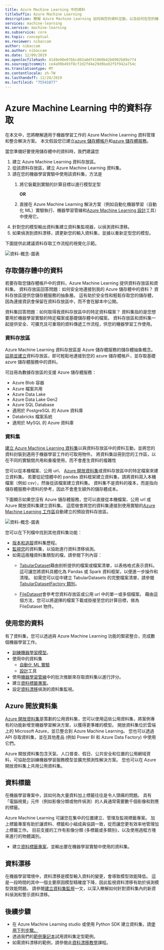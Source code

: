 ```yaml
---
title: Azure Machine Learning 中的資料
titleSuffix: Azure Machine Learning
description: 瞭解 Azure Machine Learning 如何與您的資料互動，以及如何在您的機器學習實驗中使用它。
services: machine-learning
ms.service: machine-learning
ms.subservice: core
ms.topic: conceptual
ms.reviewer: nibaccam
author: nibaccam
ms.author: nibaccam
ms.date: 12/09/2019
ms.openlocfilehash: 4149e90e07bbcd03a0df41060b42b8902b89e774
ms.sourcegitcommit: ce4a99b493f8cf2d2fd4e29d9ba92f5f942a754c
ms.translationtype: MT
ms.contentlocale: zh-TW
ms.lasthandoff: 12/28/2019
ms.locfileid: "75541877"
---
```

# <a name="data-access-in-azure-machine-learning"></a>Azure Machine Learning 中的資料存取

在本文中，您將瞭解適用于機器學習工作的 Azure Machine Learning 資料管理和整合解決方案。 本文假設您已建立[azure 儲存體帳戶](https://docs.microsoft.com/azure/storage/common/storage-quickstart-create-account?tabs=azure-portal)和[azure 儲存體服務](https://docs.microsoft.com/azure/storage/common/storage-introduction)。

當您準備好要使用儲存體中的資料時，我們建議您

1. 建立 Azure Machine Learning 資料存放區。
2. 從該資料存放區，建立 Azure Machine Learning 資料集。 
3. 請在您的機器學習實驗中使用該資料集，方法是 
    1. 將它裝載到實驗的計算目標以進行模型定型

        **OR** 

    1. 直接在 Azure Machine Learning 解決方案（例如自動化機器學習（自動化 ML）實驗執行、機器學習管線和[Azure Machine Learning 設計](concept-designer.md)工具）中使用它。
4. 針對您的模型輸出資料集建立資料集監視器，以偵測資料漂移。 
5. 如果偵測到資料漂移，請更新您的輸入資料集，並據以重新定型您的模型。

下圖提供此建議資料存取工作流程的視覺化示範。

![資料-概念-圖表](./media/concept-data/data-concept-diagram.svg)

## <a name="access-data-in-storage"></a>存取儲存體中的資料

若要存取您儲存體帳戶中的資料，Azure Machine Learning 提供資料存放區和資料集。 資料存放區回答問題：如何安全地連接到我的 Azure 儲存體中的資料？ 資料存放區提供您儲存體服務的抽象層。 這有助於安全性和輕鬆存取您的儲存體，因為連接資訊會保留在資料存放區中，而不會在腳本中公開。 

資料集回答問題：如何取得我資料存放區中的特定資料檔案？ 資料集指的是您想要用於機器學習實驗的特定檔案或基礎儲存體中的檔案。 資料存放區和資料集一起提供安全、可擴充且可重現的資料傳遞工作流程，供您的機器學習工作使用。

### <a name="datastores"></a>資料存放區

Azure Machine Learning 資料存放區是 Azure 儲存體服務的儲存體抽象概念。 [註冊並建立](how-to-access-data.md)資料存放區，即可輕鬆地連接到您的 azure 儲存體帳戶，並存取基礎 azure 儲存體服務中的資料。

可註冊為數據存放區的支援 Azure 儲存體服務：
+ Azure Blob 容器
+ Azure 檔案共用
+ Azure Data Lake
+ Azure Data Lake Gen2
+ Azure SQL Database
+ 適用於 PostgreSQL 的 Azure 資料庫
+ Databricks 檔案系統
+ 適用於 MySQL 的 Azure 資料庫

### <a name="datasets"></a>資料集

[建立 Azure Machine Learning 資料集](how-to-create-register-datasets.md)以與資料存放區中的資料互動，並將您的資料封裝到適用于機器學習工作的可取用物件。 將資料集註冊到您的工作區，以在不同的實驗間共用和重複使用，而不會產生資料的複雜性

您可以從本機檔案、公用 url、 [Azure 開放資料集](#open)或資料存放區中的特定檔案來建立資料集。 若要從記憶體中的 pandas 資料框架建立資料集，請將資料寫入本機檔案（例如 csv），然後從該檔案建立資料集。 資料集不是資料的複本，而是指向儲存體服務中資料的參考，因此不會產生額外的儲存體成本。 

下圖顯示如果您沒有 Azure 儲存體服務，您可以直接從本機檔案、公用 url 或 Azure 開放資料集建立資料集。 這麼做會將您的資料集連接到使用實驗的[Azure Machine Learning 工作區](concept-workspace.md)自動建立的預設資料存放區。

![資料-概念-圖表](./media/concept-data/dataset-workflow.svg)

您可以在下列檔中找到其他資料集功能：

+ [版本和追蹤](how-to-version-track-datasets.md)資料集歷程。
+ [監視您](how-to-monitor-datasets.md)的資料集，以協助進行資料漂移偵測。
+  如需這兩種資料集類型的檔，請參閱下列內容：
    + [TabularDataset](https://docs.microsoft.com/python/api/azureml-core/azureml.data.tabulardataset?view=azure-ml-py)藉由剖析提供的檔案或檔案清單，以表格格式表示資料。 這可讓您將資料具體化為 Pandas 或 Spark 資料框架，以便進一步操作和清理。 如需您可以從中建立 TabularDatasets 的完整檔案清單，請參閱[TabularDatasetFactory 類別](https://aka.ms/tabulardataset-api-reference)。

    + [FileDataset](https://docs.microsoft.com/python/api/azureml-core/azureml.data.file_dataset.filedataset?view=azure-ml-py)會參考您資料存放區或公用 url 中的單一或多個檔案。 藉由這個方法，您可以將選擇的檔案下載或掛接至您的計算目標，做為 FileDataset 物件。

## <a name="work-with-your-data"></a>使用您的資料

有了資料集，您可以透過與 Azure Machine Learning 功能的緊密整合，完成數個機器學習工作。 

+ [訓練機器學習模型](how-to-train-with-datasets.md)。
+ 使用中的資料集 
     + [自動化 ML 實驗](how-to-create-portal-experiments.md)
     + [設計](tutorial-designer-automobile-price-train-score.md#import-data)工具 
+ 使用[機器學習管線](how-to-create-your-first-pipeline.md)中的批次推斷來存取資料集以進行評分。
+ 建立[資料標籤專案](#label)。
+ 設定[資料漂移](#drift)偵測的資料集監視。

<a name="open"></a>

## <a name="azure-open-datasets"></a>Azure 開放資料集

[Azure 開放資料集](how-to-create-register-datasets.md#create-datasets-with-azure-open-datasets)是策劃的公用資料集，您可以使用這些公用資料集，將案例專有的功能新增至機器學習解決方案，以獲得更準確的模型。 開放資料集位於雲端上的 Microsoft Azure，並已整合到 Azure Machine Learning。 您也可以透過 API 存取資料集，並在其他產品 (例如 Power BI 和 Azure Data Factory) 中使用它們。

Azure 開放資料集包含天氣、人口普查、假日、公共安全和位置的公用網域資料，可協助您訓練機器學習服務模型並擴充預測性解決方案。 您也可以在 Azure 開放資料集上共用公用資料集。

<a name="label"></a>

## <a name="data-labeling"></a>資料標籤

在機器學習專案中，該如何為大量資料加上標籤往往是令人頭痛的問題。 具有「電腦視覺」元件（例如影像分類或物件偵測）的人員通常需要數千個影像和對應的標籤。

Azure Machine Learning 可讓您在集中的位置建立、管理及監視標籤專案。 加上標籤專案有助於讓資料、標籤和小組成員協調一致，從而讓您更有效率地管理加上標籤工作。 目前支援的工作有影像分類 (多標籤或多類別)，以及使用週框方塊來進行的物體識別。

+ 建立[資料標籤專案](how-to-create-labeling-projects.md)，並輸出要在機器學習實驗中使用的資料集。

<a name="drift"></a>

## <a name="data-drift"></a>資料漂移

在機器學習環境中，資料漂移是模型輸入資料的變更，會導致模型效能降低。 這是一段時間的其中一個主要原因模型精確度下降，因此監視資料漂移有助於偵測模型效能問題。
請參閱[建立資料集監視](how-to-monitor-datasets.md)一文，以深入瞭解如何針對資料集內的新資料偵測和警示資料漂移。

## <a name="next-steps"></a>後續步驟 

+ 在 Azure Machine Learning studio 或使用 Python SDK 建立資料集，請[使用下列步驟。](how-to-create-register-datasets.md)
+ 透過我們的[範例筆記本](https://aka.ms/dataset-tutorial)試用資料集定型範例。
+ 如需資料漂移的範例，請參閱此[資料漂移教學](https://aka.ms/datadrift-notebook)課程。
